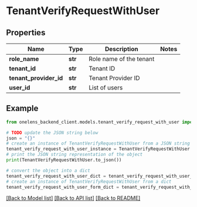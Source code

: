 # TenantVerifyRequestWithUser


## Properties

Name | Type | Description | Notes
------------ | ------------- | ------------- | -------------
**role_name** | **str** | Role name of the tenant | 
**tenant_id** | **str** | Tenant ID | 
**tenant_provider_id** | **str** | Tenant Provider ID | 
**user_id** | **str** | List of users | 

## Example

```python
from onelens_backend_client.models.tenant_verify_request_with_user import TenantVerifyRequestWithUser

# TODO update the JSON string below
json = "{}"
# create an instance of TenantVerifyRequestWithUser from a JSON string
tenant_verify_request_with_user_instance = TenantVerifyRequestWithUser.from_json(json)
# print the JSON string representation of the object
print(TenantVerifyRequestWithUser.to_json())

# convert the object into a dict
tenant_verify_request_with_user_dict = tenant_verify_request_with_user_instance.to_dict()
# create an instance of TenantVerifyRequestWithUser from a dict
tenant_verify_request_with_user_form_dict = tenant_verify_request_with_user.from_dict(tenant_verify_request_with_user_dict)
```
[[Back to Model list]](../README.md#documentation-for-models) [[Back to API list]](../README.md#documentation-for-api-endpoints) [[Back to README]](../README.md)


